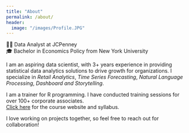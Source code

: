 ```yaml
---
title: "About"
permalink: /about/
header:
  image: "/images/Profile.JPG"
---
```


:woman_technologist: Data Analyst at JCPenney  
:mortar_board: Bachelor in Economics Policy from New York University

I am an aspiring data scientist, with 3+ years experience in providing statistical data analytics solutions to drive growth for organizations. I specialize in *Retail Analytics*, *Time Series Forecasting*, *Natural Language Processing*, *Dashboard and Storytelling*.

I am a trainer for R programming. I have conducted training sessions for over 100+ corporate associates.  
[Click here](https://cbatra9.github.io/JCP-R-Training/) for the course website and syllabus.

I love working on projects together, so feel free to reach out for collaboration!
